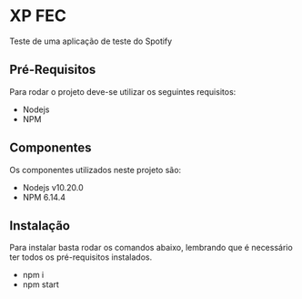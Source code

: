 # XP FEC

Teste de uma aplicação de teste do Spotify

## Pré-Requisitos

Para rodar o projeto deve-se utilizar os seguintes requisitos:
- Nodejs 
- NPM

## Componentes

Os componentes utilizados neste projeto são:
- Nodejs v10.20.0
- NPM 6.14.4

## Instalação

Para instalar basta rodar os comandos abaixo, lembrando que é necessário ter todos os pré-requisitos instalados.
- npm i
- npm start

